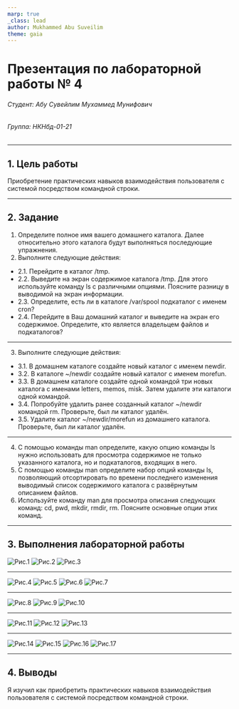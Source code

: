 ```yaml
---
marp: true
_class: lead
author: Mukhammed Abu Suveilim
theme: gaia
---
```

# Презентация по лабораторной работы № 4

###### Студент: Абу Сувейлим Мухаммед Мунифович
###### Группа: НКНбд-01-21
---
## 1. Цель работы

Приобретение практических навыков взаимодействия пользователя с системой посредством командной строки.

---

## 2. Задание

1. Определите полное имя вашего домашнего каталога. Далее относительно этого каталога будут выполняться последующие упражнения.
2. Выполните следующие действия:
- 2.1. Перейдите в каталог /tmp.
- 2.2. Выведите на экран содержимое каталога /tmp. Для этого используйте команду ls
с различными опциями. Поясните разницу в выводимой на экран информации.
- 2.3. Определите, есть ли в каталоге /var/spool подкаталог с именем cron?
- 2.4. Перейдите в Ваш домашний каталог и выведите на экран его содержимое. Определите, кто является владельцем файлов и подкаталогов?

---

3. Выполните следующие действия:
- 3.1. В домашнем каталоге создайте новый каталог с именем newdir.
- 3.2. В каталоге ~/newdir создайте новый каталог с именем morefun.
- 3.3. В домашнем каталоге создайте одной командой три новых каталога с именами
letters, memos, misk. Затем удалите эти каталоги одной командой.
- 3.4. Попробуйте удалить ранее созданный каталог ~/newdir командой rm. Проверьте,
был ли каталог удалён.
- 3.5. Удалите каталог ~/newdir/morefun из домашнего каталога. Проверьте, был ли
каталог удалён.

---

4. С помощью команды man определите, какую опцию команды ls нужно использовать для просмотра содержимое не только указанного каталога, но и подкаталогов,
входящих в него.
5. С помощью команды man определите набор опций команды ls, позволяющий отсортировать по времени последнего изменения выводимый список содержимого каталога
с развёрнутым описанием файлов.
6. Используйте команду man для просмотра описания следующих команд: cd, pwd, mkdir,
rmdir, rm. Поясните основные опции этих команд.


---
## 3. Выполнения лабораторной работы

![Рис.1 ](https://github.com/Mukhammed-Abu-Suveilim/study_2021-2022_os-intro/blob/master/labs/lab04/report/image/1.jpg)
![Рис.2 ](https://github.com/Mukhammed-Abu-Suveilim/study_2021-2022_os-intro/blob/master/labs/lab04/report/image/2.1.jpg)
![Рис.3](https://github.com/Mukhammed-Abu-Suveilim/study_2021-2022_os-intro/blob/master/labs/lab04/report/image/2.2.jpg)

---

![Рис.4](https://github.com/Mukhammed-Abu-Suveilim/study_2021-2022_os-intro/blob/master/labs/lab04/report/image/2.3.jpg)
![Рис.5](https://github.com/Mukhammed-Abu-Suveilim/study_2021-2022_os-intro/blob/master/labs/lab04/report/image/2.4.jpg)
![Рис.6](https://github.com/Mukhammed-Abu-Suveilim/study_2021-2022_os-intro/blob/master/labs/lab04/report/image/3.1.jpg)
![Рис.7](https://github.com/Mukhammed-Abu-Suveilim/study_2021-2022_os-intro/blob/master/labs/lab04/report/image/3.2.jpg)

---

![Рис.8](https://github.com/Mukhammed-Abu-Suveilim/study_2021-2022_os-intro/blob/master/labs/lab04/report/image/3.3.jpg)
![Рис.9](https://github.com/Mukhammed-Abu-Suveilim/study_2021-2022_os-intro/blob/master/labs/lab04/report/image/3.4.jpg)
![Рис.10](https://github.com/Mukhammed-Abu-Suveilim/study_2021-2022_os-intro/blob/master/labs/lab04/report/image/3.5.jpg)

---

![Рис.11](https://github.com/Mukhammed-Abu-Suveilim/study_2021-2022_os-intro/blob/master/labs/lab04/report/image/4.jpg)
![Рис.12](https://github.com/Mukhammed-Abu-Suveilim/study_2021-2022_os-intro/blob/master/labs/lab04/report/image/5.jpg)
![Рис.13](https://github.com/Mukhammed-Abu-Suveilim/study_2021-2022_os-intro/blob/master/labs/lab04/report/image/6.1.jpg)

---

![Рис.14](https://github.com/Mukhammed-Abu-Suveilim/study_2021-2022_os-intro/blob/master/labs/lab04/report/image/6.2.jpg)
![Рис.15](https://github.com/Mukhammed-Abu-Suveilim/study_2021-2022_os-intro/blob/master/labs/lab04/report/image/6.3.jpg)
![Рис.16](https://github.com/Mukhammed-Abu-Suveilim/study_2021-2022_os-intro/blob/master/labs/lab04/report/image/6.4.jpg)
![Рис.17](https://github.com/Mukhammed-Abu-Suveilim/study_2021-2022_os-intro/blob/master/labs/lab04/report/image/6.5.jpg)

---

## 4. Выводы

Я изучил как приобретить практических навыков взаимодействия пользователя с системой посредством командной строки.
